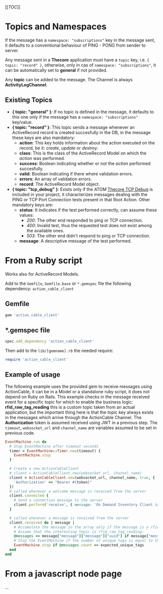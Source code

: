 [[_TOC_]]

# Topics and Namespaces

If the message has a `namespace: "subscriptions"` key in the message sent, it defaults to a conventional behaviour of PING - PONG from sender to server.

Any message sent in a **Thecore** application must have a `topic` key, i.e. `{ topic: "record" }`, otherwise, only in cas of `namespace: "subscriptions"`, it can be automatically set to **general** if not provided.

Any **topic** can be added to the message. The Channel is always **ActivityLogChannel**.

## Existing Topics

- **{ topic: "general" }**: If no topic is defined in the message, it defaults to this one only if the message has a `namespace: "subscriptions"` key/value.
- **{ topic: "record" }**: This topic sends a message whenever an ActiveRecord record is created succesfully in the DB, in the message these keys are also mandatory:
  - **action**: This key holds information about the action executed on the record, be it: *create*, *update* or *destroy*.
  - **class**: This is the class of the ActiveRecord Model on which the *action* was performed.
  - **success**: Boolean indicating whether or not the *action* performed succesfully.
  - **valid**: Boolean indicating if there where validation errors.
  - **errors**: An array of validation errors.
  - **record**: The ActiveRecord Model object.
- **{ topic: "tcp_debug" }**: Exists only if the _ATOM_ [Thecore TCP Debug](https://github.com/gabrieletassoni/thecore_tcp_debug) is included in your project, it characterizes messages dealing with the PING or TCP Port Connection tests present in that Root Action. Other mandatory keys are:
  - **status**: It indicates if the test performed correctly, can assume these values:
    - *200*: The other end responded to ping or TCP connection.
    - *400*: Invalid test, thus the requested test does not exist among the available ones.
    - *503*: The other end didn't respond to ping or TCP connection.
  - **message**: A descriptive message of the test performed.

# From a Ruby script

Works also for ActiveRecord Models.

Add to the `Gemfile`, `Gemfile.base` or `*.gemspec` file the following dependency: `action_cable_client`

## Gemfile

```ruby
gem 'action_cable_client'
```

## *.gemspec file

```ruby
spec.add_dependency 'action_cable_client'
```

Then add to the `lib/[gemname].rb` the needed require:

```ruby
require 'action_cable_client'
```

## Example of usage

The following example uses the provided gem to receive messages using ActionCable, it can be in a Model or a standalone ruby script, it does not depend on Ruby on Rails.
This example checks in the message received event for a specific topic for which to enable the business logic: **rfid_raw_tag_reading** this is a custom topic taken from an actual application, but the important thing here is that the topic key always exists in the messages which arrive through the ActionCable Channel.
The **Authorization** token is assumed received using JWT in a previous step.
The `timeout`, `websocket_url` and `channel_name` are variables assumed to be set in previous code.

```ruby
EventMachine.run do
  # Stop EventMachine after timeout seconds
  timer = EventMachine::Timer.new(timeout) { 
    EventMachine.stop 
  }

  # Create a new ActionCableClient
  # client = ActionCableClient.new(websocket_url, channel_name)
  client = ActionCableClient.new(websocket_url, channel_name, true, { 
    'Authorization' => "Bearer #{token}" 
  })
  # called whenever a welcome message is received from the server
  client.connected { 
    # Send a connection message to the server
    client.perform('receive', { message: 'On Demand Inventory Client is connected', topic: "home", namespace: "subscriptions" }) 
  }

  # called whenever a message is received from the server
  client.received do | message |
    # Accumulate the message in the array only if the message is a rfid_raw_tag_reading and the tag matches the regex and the rssi is greater than the threshold and the tag is not already present in the array and the number of unique tags is less than the expected number of unique tags and the interface is still in on_demand_inventory mode
    # Assume that the interesting topic is rfid_raw_tag_reading:
    @messages << message["message"]["message"]["uuid"] if message["message"]["topic"] == "rfid_raw_tag_reading"
    # Stop the EventMachine if the number of unique tags is equal to the expected number of unique tags
    EventMachine.stop if @messages.count >= expected_unique_tags
  end
end
```

# From a javascript node page

...
